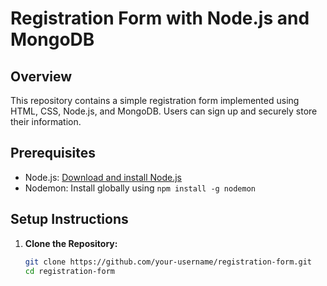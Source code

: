 # Registration Form with Node.js and MongoDB

## Overview

This repository contains a simple registration form implemented using HTML, CSS, Node.js, and MongoDB. Users can sign up and securely store their information.

## Prerequisites

- Node.js: [Download and install Node.js](https://nodejs.org/)
- Nodemon: Install globally using `npm install -g nodemon`

## Setup Instructions

1. **Clone the Repository:**
   ```bash
   git clone https://github.com/your-username/registration-form.git
   cd registration-form
